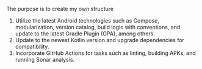 The purpose is to create my own structure
1. Utilize the latest Android technologies such as Compose, modularization, version catalog, build logic with conventions, and update to the latest Gradle Plugin (GPA), among others.
2. Update to the newest Kotlin version and upgrade dependencies for compatibility.
3. Incorporate GitHub Actions for tasks such as linting, building APKs, and running Sonar analysis.
